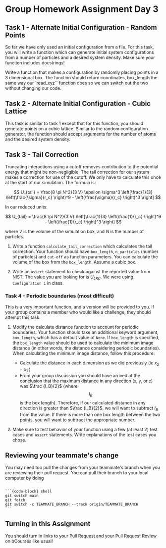 # Group Homework Assignment Day 3

## Task 1 - Alternate Initial Configuration - Random Points
So far we have only used an initial configuration from a file. For this task, you will write a function which can generate initial system configurations from a number of particles and a desired system density. Make sure your function includes docstrings!

Write a function that makes a configuration by randomly placing points in a 3 dimensional box. The function should return coordinates, box_length the same way our `read_xyz`` function does so we can switch out the two without changing our code.

## Task 2 - Alternate Initial Configuration - Cubic Lattice

This task is similar to task 1 except that for this function, you should generate points on a cubic lattice. Similar to the random configuration generator, the function should accept arguments for the number of atoms and the desired system density.

## Task 3 - Tail Correction
Truncating interactions using a cutoff removes contribution to the potential energy that might be non-negligible.  The tail correction for our system makes a correction for use of the cutoff. We only have to calculate this once at the start of our simulation. The formula is:

$$ U_{tail} = \frac{8 \pi N^2}{3 V} \epsilon \sigma^3
	\left[\frac{1}{3} \left(\frac{\sigma}{r_c} \right)^9 
	- \left(\frac{\sigma}{r_c} \right)^3 \right]
$$

In our reduced units:

$$ U_{tail} = \frac{8 \pi N^2}{3 V}
	\left[\frac{1}{3} \left(\frac{1}{r_c} \right)^9 
	- \left(\frac{1}{r_c} \right)^3 \right]
$$

where $V$ is the volume of the simulation box, and $N$ is the number of particles. 

1. Write a function `calculate_tail_correction` which calculates the tail correction. Your function should have `box_length`, `n_particles` (number of particles) and `cut-off` as function parameters. You can calculate the volume of the box from the `box_length`. Assume a cubic box.
   
2. Write an `assert` statement to check against the reported value from [NIST](https://www.nist.gov/mml/csd/chemical-informatics-research-group/lennard-jones-fluid-reference-calculations). The value you are looking for is $U_{LRC}$. We were using `Configuration 1` in class. 


### Task 4 - Periodic boundaries (most difficult)

This is a very important function, and a version will be provided to you.
If your group contains a member who would like a challenge, they should attempt this task. 

1. Modify the calculate distance function to account for periodic boundaries. Your function should take an additional keyword argument, `box_length`, which has a default value of `None`.  If `box_length` is specified, the `box_length` value should be used to calculate the minimum image distance (in other words, the distance considering periodic boundaries). 
When calculating the minimum image distance, follow this procedure:
    - Calculate the distance in each dimension as we did previously (ie $x_2 - x_1$ )
    - From your group discussion you should have arrived at the conclusion that the maximum distance in any direction (`x`, `y`, or `z`) was  $\frac {l_B}{2}$ (where $$l_B$$ is the box length). Therefore, if our calculated distance in any direction is greater than $\frac {l_B}{2}$, we will want to subtract $l_B$ from the value. If there is more than one box length between the two points, you will want to subtract the appropriate number. 

2. Make sure to test behavior of your function using a few (at least 2) test cases and `assert` statements. Write explanations of the test cases you chose.
    
## Reviewing your teammate's change
You may need too pull the changes from your teammate's branch when you are reviewing their pull request. You can pull their branch to your local computer by doing

````{tab-set-code} 

```{code-block} shell
git switch main
git fetch 
git switch -c TEAMMATE_BRANCH --track origin/TEAMMATE_BRANCH
```
````

## Turning in this Assignment

You should turn in links to your Pull Request and your Pull Request Review on bCourses like usual!
